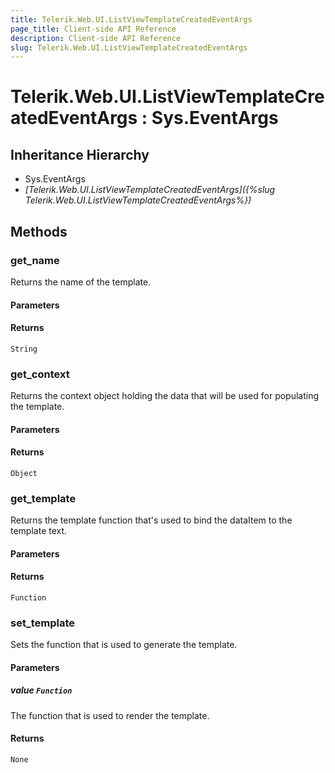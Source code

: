 ```yaml
---
title: Telerik.Web.UI.ListViewTemplateCreatedEventArgs
page_title: Client-side API Reference
description: Client-side API Reference
slug: Telerik.Web.UI.ListViewTemplateCreatedEventArgs
---
```


# Telerik.Web.UI.ListViewTemplateCreatedEventArgs : Sys.EventArgs

## Inheritance Hierarchy

* Sys.EventArgs
* *[Telerik.Web.UI.ListViewTemplateCreatedEventArgs]({%slug Telerik.Web.UI.ListViewTemplateCreatedEventArgs%})*

## Methods

### get_name

Returns the name of the template.

#### Parameters

#### Returns

`String`

### get_context

Returns the context object holding the data that will be used for populating the template.

#### Parameters

#### Returns

`Object`

### get_template

Returns the template function that's used to bind the dataItem to the template text.

#### Parameters

#### Returns

`Function`

### set_template

Sets the function that is used to generate the template.

#### Parameters

##### value `Function`

The function that is used to render the template.

#### Returns

`None`
